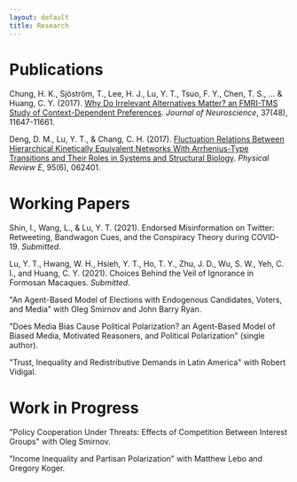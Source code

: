 ```yaml
---
layout: default
title: Research
---
```


<h1>Publications</h1>

Chung, H. K., Sjöström, T., Lee, H. J., Lu, Y. T., Tsuo, F. Y., Chen, T. S., ... & Huang, C. Y. (2017). <a href="http://www.jneurosci.org/content/37/48/11647">Why Do Irrelevant Alternatives Matter? an FMRI-TMS Study of Context-Dependent Preferences</a>. *Journal of Neuroscience*, 37(48), 11647-11661.

Deng, D. M., Lu, Y. T., & Chang, C. H. (2017). <a href="https://journals.aps.org/pre/abstract/10.1103/PhysRevE.95.062401">Fluctuation Relations Between Hierarchical Kinetically Equivalent Networks With Arrhenius-Type Transitions and Their Roles in Systems and Structural Biology</a>. *Physical Review E*, 95(6), 062401.


<h1>Working Papers</h1>

Shin, I., Wang, L., & Lu, Y. T. (2021). Endorsed Misinformation on Twitter: Retweeting, Bandwagon Cues, and the Conspiracy Theory during COVID-19. *Submitted*.

Lu, Y. T., Hwang, W. H., Hsieh, Y. T., Ho, T. Y., Zhu, J. D., Wu, S. W., Yeh, C. I., and Huang, C. Y. (2021). Choices Behind the Veil of Ignorance in Formosan Macaques. *Submitted*.

"An Agent-Based Model of Elections with Endogenous Candidates, Voters, and Media" with Oleg Smirnov and John Barry Ryan.

"Does Media Bias Cause Political Polarization? an Agent-Based Model of Biased Media, Motivated Reasoners, and Political Polarization" (single author).

"Trust, Inequality and Redistributive Demands in Latin America" with Robert Vidigal.

<h1>Work in Progress</h1>

"Policy Cooperation Under Threats: Effects of Competition Between Interest Groups" with Oleg Smirnov.

"Income Inequality and Partisan Polarization" with Matthew Lebo and Gregory Koger.
